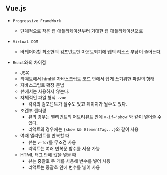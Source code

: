 ## Vue.js

- `Progressive FrameWork`

  - 단계적으로 작은 웹 애플리케이션부터 거대한 웹 애플리케이션으로

- `Virtual DOM`

  - 바뀌어야할 최소한의 컴포넌트만 마운트되기에 웹의 리소스 부담이 줄어든다.

- `React`와의 차이점
  - JSX
  - 리액트에서 html을 자바스크립트 코드 안에서 쉽게 쓰기위한 파일의 형태
  - 자바스크립트 확장 문법
  - 뷰에서는 사용하지 않는다.
  - 자체적인 파일 형식 `.vue`
    - 각각의 컴포넌트가 될수도 있고 페이지가 될수도 있다.
  - 조건부 렌더링
    - 뷰의 경우는 엘리먼트의 어트리뷰트 안에 `v-if='show'`와 같이 넣어줄 수 있다.
    - 리액트의 경우에는 `{show && ElementTag...}`와 같이 사용
  - 여러 엘리먼트를 반복할 때
    - 뷰는 `v-for`를 무조건 사용
    - 리액트는 여러 반복문 함수를 사용 가능
  - HTML 태그 안에 값을 넣을 때
    - 뷰는 중괄호 두 개를 사용해 변수를 넣어 사용
    - 리액트는 중괄호 안에 변수를 넣어 사용
